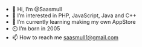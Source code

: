 - 👋 Hi, I’m @Saasmull
- 👀 I’m interested in PHP, JavaScript, Java and C++
- 🌱 I’m currently learning making my own AppStore
- ⏲️ I’m born in 2005
- 📫 How to reach me saasmull1@gmail.com

<!---
Saasmull/Saasmull is a ✨ special ✨ repository because its `README.md` (this file) appears on your GitHub profile.
You can click the Preview link to take a look at your changes.
--->
